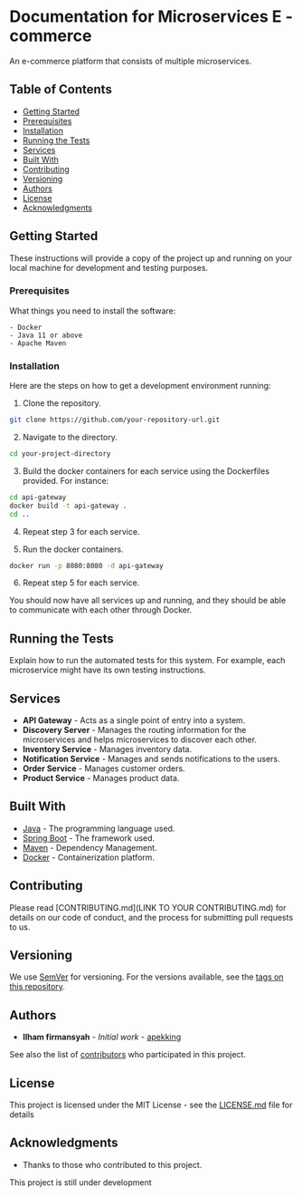 # Documentation for Microservices E - commerce

An e-commerce platform that consists of multiple microservices.

## Table of Contents
- [Getting Started](#getting-started)
- [Prerequisites](#prerequisites)
- [Installation](#installation)
- [Running the Tests](#running-the-tests)
- [Services](#services)
- [Built With](#built-with)
- [Contributing](#contributing)
- [Versioning](#versioning)
- [Authors](#authors)
- [License](#license)
- [Acknowledgments](#acknowledgments)

## Getting Started
These instructions will provide a copy of the project up and running on your local machine for development and testing purposes.

### Prerequisites
What things you need to install the software:

```
- Docker
- Java 11 or above
- Apache Maven
```

### Installation
Here are the steps on how to get a development environment running:

1. Clone the repository.
```sh
git clone https://github.com/your-repository-url.git
```

2. Navigate to the directory.
```sh
cd your-project-directory
```

3. Build the docker containers for each service using the Dockerfiles provided. For instance:
```sh
cd api-gateway
docker build -t api-gateway .
cd ..
```

4. Repeat step 3 for each service.

5. Run the docker containers.
```sh
docker run -p 8080:8080 -d api-gateway
```

6. Repeat step 5 for each service.

You should now have all services up and running, and they should be able to communicate with each other through Docker.

## Running the Tests
Explain how to run the automated tests for this system. For example, each microservice might have its own testing instructions.

## Services
- **API Gateway** - Acts as a single point of entry into a system.
- **Discovery Server** - Manages the routing information for the microservices and helps microservices to discover each other.
- **Inventory Service** - Manages inventory data.
- **Notification Service** - Manages and sends notifications to the users.
- **Order Service** - Manages customer orders.
- **Product Service** - Manages product data.

## Built With
* [Java](https://www.java.com) - The programming language used.
* [Spring Boot](https://spring.io/projects/spring-boot) - The framework used.
* [Maven](https://maven.apache.org/) - Dependency Management.
* [Docker](https://www.docker.com/) - Containerization platform.

## Contributing
Please read [CONTRIBUTING.md](LINK TO YOUR CONTRIBUTING.md) for details on our code of conduct, and the process for submitting pull requests to us.

## Versioning
We use [SemVer](http://semver.org/) for versioning. For the versions available, see the [tags on this repository](https://github.com/apekking28/microservices-e-commerce).

## Authors
* **Ilham firmansyah** - *Initial work* - [apekking](https://github.com/apekking28)

See also the list of [contributors](https://github.com/your-repository-url/contributors) who participated in this project.

## License
This project is licensed under the MIT License - see the [LICENSE.md](LICENSE.md) file for details

## Acknowledgments
* Thanks to those who contributed to this project.


This project is still under development
